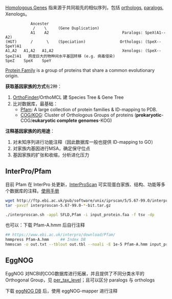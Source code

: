 

[Homologous Genes](https://link.springer.com/referenceworkentry/10.1007/978-3-642-27833-4_1724-3) 指来源于共同祖先的相似序列，包括 [orthologs](https://link.springer.com/referenceworkentry/10.1007/978-3-642-27833-4_1731-3), [paralogs](https://link.springer.com/referenceworkentry/10.1007/978-3-642-27833-4_1732-3), Xenologs。

```
           Ancester
            /    \     (Gene Duplication)
           A1    A2                                Paralogs: SpeX(A1--A2)
(HGT)      /      \    (Speciation)               Orthologs: (SpeX--SpeY)A1
A1,A2   A1,A2   A1,A2                              Xenologs: (SpeX--SpeZ)A1   跨度巨大的物种间水平基因转移 (e.g. 病毒侵染)
SpeZ    SpeX    SpeY
```


[Protein Family](https://www.ebi.ac.uk/training/online/courses/protein-classification-intro-ebi-resources/protein-classification/what-are-protein-families/) is a group of proteins that share a common evolutionary origin.


**获取基因家族的方式**有2种：

1. [OrthoFinder](../Blocks/OrthoFinder.md)/OrthoMCL 建 Species Tree & Gene Tree
2. 比对数据库，最基础：
    - [Pfam](http://pfam.xfam.org/): A large collection of protein families & ID-mapping to PDB.
    - [COG/KOG](https://ftp.ncbi.nih.gov/pub/COG/): Cluster of Orthologous Groups of proteins (**prokaryotic**-COG/**eukaryotic complete genomes**-KOG)


**注释基因家族的的用途**：

1. 对未知序列进行功能注释（因此数据库一般也提供 ID-mapping to GO）
2. 对家族内基因进行MSA，确定保守位点
3. 基因家族的扩张和收缩，分析进化压力



## InterPro/Pfam

目前 Pfam 在 InterPro 处更新，[InterProScan](https://www.ebi.ac.uk/interpro/download/InterProScan/) 可实现蛋白家族、结构、功能等多个数据库的注释。[使用手册](https://interproscan-docs.readthedocs.io/en/latest/HowToRun.html)

```bash
wget http://ftp.ebi.ac.uk/pub/software/unix/iprscan/5/5.67-99.0/interproscan-5.67-99.0-64-bit.tar.gz
tar -pxvzf interproscan-5.67-99.0-*-bit.tar.gz

./interproscan.sh -appl SFLD,Pfam -i input_protein.faa -f tsv -dp
```


也可以：下载 Pfam-A.hmm 后自行注释
```bash
## https://www.ebi.ac.uk/interpro/download/Pfam/
hmmpress Pfam-A.hmm     ## Index DB
hmmscan -o out.txt --tblout out.tbl --noali -E 1e-5 Pfam-A.hmm input_protein.faa
```



## EggNOG

EggNOG 对NCBI的COG数据库进行拓展，并且提供了不同分类水平的 Orthogonal Group，见 [per_tax_level](http://eggnog5.embl.de/download/eggnog_5.0/per_tax_level/)；且可以区分 paralogs 与 orthologs


下载 [eggNOG DB](http://eggnog6.embl.de/download/eggnog_6.0/) 后，使用 eggNOG-mapper 进行注释







